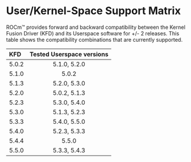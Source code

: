 # User/Kernel-Space Support Matrix

ROCm™ provides forward and backward compatibility between the Kernel Fusion
Driver (KFD) and its Userspace software for +/- 2 releases. This table shows the
compatibility combinations that are currently supported.

| KFD   | Tested Userspace versions |
|:------|:-------------------------:|
| 5.0.2 | 5.1.0, 5.2.0              |
| 5.1.0 | 5.0.2                     |
| 5.1.3 | 5.2.0, 5.3.0              |
| 5.2.0 | 5.0.2, 5.1.3              |
| 5.2.3 | 5.3.0, 5.4.0              |
| 5.3.0 | 5.1.3, 5.2.3              |
| 5.3.3 | 5.4.0, 5.5.0              |
| 5.4.0 | 5.2.3, 5.3.3              |
| 5.4.4 | 5.5.0                     |
| 5.5.0 | 5.3.3, 5.4.3              |
